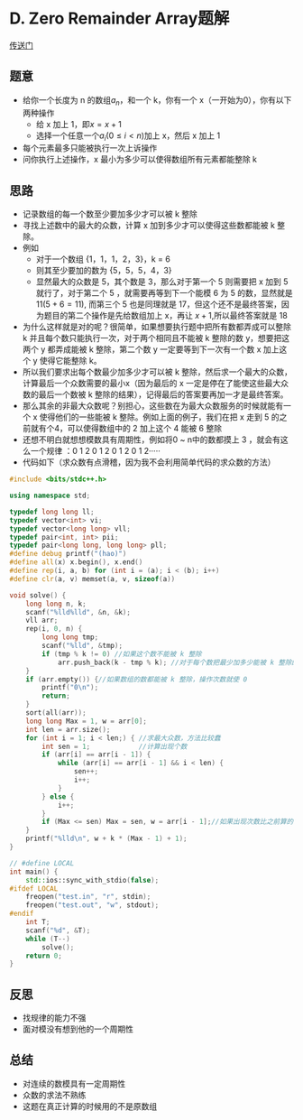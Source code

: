 # D. Zero Remainder Array题解


[传送门](https://codeforces.com/contest/1374/problem/D)

## 题意

- 给你一个长度为 n 的数组$a_n$，和一个 k，你有一个 x（一开始为0），你有以下两种操作
  - 给 x 加上 1，即$x = x + 1$
  - 选择一个任意一个$a_i$($0 \le i < n$)加上 x，然后 x 加上 1
- 每个元素最多只能被执行一次上诉操作
- 问你执行上述操作，x 最小为多少可以使得数组所有元素都能整除 k

## 思路

- 记录数组的每一个数至少要加多少才可以被 k 整除
- 寻找上述数中的最大的众数，计算 x 加到多少才可以使得这些数都能被 k 整除。
- 例如
  - 对于一个数组 {1，1，1，2，3}，k = 6
  - 则其至少要加的数为 {5，5，5，4，3}
  - 显然最大的众数是 5，其个数是 3，那么对于第一个 5 则需要把 x 加到 5 就行了，对于第二个 5 ，就需要再等到下一个能模 6 为 5 的数，显然就是11($5 + 6 = 11$), 而第三个 5 也是同理就是 17，但这个还不是最终答案，因为题目的第二个操作是先给数组加上 x，再让 $x + 1$,所以最终答案就是 18
- 为什么这样就是对的呢？很简单，如果想要执行题中把所有数都弄成可以整除 k 并且每个数只能执行一次，对于两个相同且不能被 k 整除的数 y，想要把这两个 y 都弄成能被 k 整除，第二个数 y 一定要等到下一次有一个数 x 加上这个 y 使得它能整除 k。
- 所以我们要求出每个数最少加多少才可以被 k 整除，然后求一个最大的众数，计算最后一个众数需要的最小x（因为最后的 x 一定是停在了能使这些最大众数的最后一个数被 k 整除的结果），记得最后的答案要再加一才是最终答案。
- 那么其余的非最大众数呢？别担心，这些数在为最大众数服务的时候就能有一个 x 使得他们的一些能被 k 整除。例如上面的例子，我们在把 x 走到 5 的之前就有个4，可以使得数组中的 2 加上这个 4 能被 6 整除
- 还想不明白就想想模数具有周期性，例如将0 ~ n中的数都摸上 3 ，就会有这么一个规律 ：0 1 2 0 1 2 0 1 2 0 1 2·····
- 代码如下（求众数有点滑稽，因为我不会利用简单代码的求众数的方法）

```c++
#include <bits/stdc++.h>

using namespace std;

typedef long long ll;
typedef vector<int> vi;
typedef vector<long long> vll;
typedef pair<int, int> pii;
typedef pair<long long, long long> pll;
#define debug printf("(hao)")
#define all(x) x.begin(), x.end()
#define rep(i, a, b) for (int i = (a); i < (b); i++)
#define clr(a, v) memset(a, v, sizeof(a))

void solve() {
    long long n, k;
    scanf("%lld%lld", &n, &k);
    vll arr;
    rep(i, 0, n) {
        long long tmp;
        scanf("%lld", &tmp);
        if (tmp % k != 0) //如果这个数不能被 k 整除
            arr.push_back(k - tmp % k); //对于每个数把最少加多少能被 k 整除的数放到数组里
    }
    if (arr.empty()) {//如果数组的数都能被 k 整除，操作次数就使 0
        printf("0\n");
        return;
    }
    sort(all(arr));
    long long Max = 1, w = arr[0];
    int len = arr.size();
    for (int i = 1; i < len;) { //求最大众数，方法比较蠢
        int sen = 1;            //计算出现个数
        if (arr[i] == arr[i - 1]) {
            while (arr[i] == arr[i - 1] && i < len) {
                sen++;
                i++;
            }
        } else {
            i++;
        }
        if (Max <= sen) Max = sen, w = arr[i - 1];//如果出现次数比之前算的要多
    }
    printf("%lld\n", w + k * (Max - 1) + 1);
}

// #define LOCAL
int main() {
    std::ios::sync_with_stdio(false);
#ifdef LOCAL
    freopen("test.in", "r", stdin);
    freopen("test.out", "w", stdout);
#endif
    int T;
    scanf("%d", &T);
    while (T--)
        solve();
    return 0;
}
```

## 反思

- 找规律的能力不强
- 面对模没有想到他的一个周期性

## 总结

- 对连续的数模具有一定周期性
- 众数的求法不熟练
- 这题在真正计算的时候用的不是原数组
  
